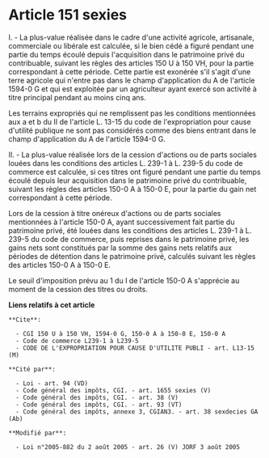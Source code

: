 # Article 151 sexies

I. - La plus-value réalisée dans le cadre d'une activité agricole, artisanale, commerciale ou libérale est calculée, si le
bien cédé a figuré pendant une partie du temps écoulé depuis l'acquisition dans le patrimoine privé du contribuable, suivant
les règles des articles 150 U à 150 VH, pour la partie correspondant à cette période. Cette partie est exonérée s'il s'agit
d'une terre agricole qui n'entre pas dans le champ d'application du A de l'article 1594-0 G et qui est exploitée par un
agriculteur ayant exercé son activité à titre principal pendant au moins cinq ans.

Les terrains expropriés qui ne remplissent pas les conditions mentionnées aux a et b du II de l'article L. 13-15 du code de
l'expropriation pour cause d'utilité publique ne sont pas considérés comme des biens entrant dans le champ d'application du A
de l'article 1594-0 G.

II. - La plus-value réalisée lors de la cession d'actions ou de parts sociales louées dans les conditions des articles L.
239-1 à L. 239-5 du code de commerce est calculée, si ces titres ont figuré pendant une partie du temps écoulé depuis leur
acquisition dans le patrimoine privé du contribuable, suivant les règles des articles 150-0 A à 150-0 E, pour la partie du
gain net correspondant à cette période.

Lors de la cession à titre onéreux d'actions ou de parts sociales mentionnées à l'article 150-0 A, ayant successivement fait
partie du patrimoine privé, été louées dans les conditions des articles L. 239-1 à L. 239-5 du code de commerce, puis
reprises dans le patrimoine privé, les gains nets sont constitués par la somme des gains nets relatifs aux périodes de
détention dans le patrimoine privé, calculés suivant les règles des articles 150-0 A à 150-0 E.

Le seuil d'imposition prévu au 1 du I de l'article 150-0 A s'apprécie au moment de la cession des titres ou droits.

**Liens relatifs à cet article**

	**Cite**:

	  - CGI 150 U à 150 VH, 1594-0 G, 150-0 A à 150-0 E, 150-0 A
	  - Code de commerce L239-1 à L239-5
	  - CODE DE L'EXPROPRIATION POUR CAUSE D'UTILITE PUBLI - art. L13-15 (M)

	**Cité par**:

	  - Loi - art. 94 (VD)
	  - Code général des impôts, CGI. - art. 1655 sexies (V)
	  - Code général des impôts, CGI. - art. 38 (V)
	  - Code général des impôts, CGI. - art. 93 (VT)
	  - Code général des impôts, annexe 3, CGIAN3. - art. 38 sexdecies GA (Ab)

	**Modifié par**:

	  - Loi n°2005-882 du 2 août 2005 - art. 26 (V) JORF 3 août 2005

